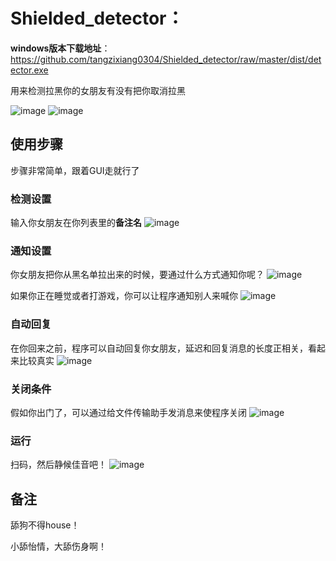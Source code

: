 # Shielded_detector：

**windows版本下载地址**：https://github.com/tangzixiang0304/Shielded_detector/raw/master/dist/detector.exe


用来检测拉黑你的女朋友有没有把你取消拉黑

![image](https://github.com/tangzixiang0304/Shielded_detector/blob/master/introduce_imgs/icon.png)
![image](https://github.com/tangzixiang0304/Shielded_detector/blob/master/introduce_imgs/桌面.PNG)

## 使用步骤

步骤非常简单，跟着GUI走就行了

### 检测设置
输入你女朋友在你列表里的**备注名**
![image](https://github.com/tangzixiang0304/Shielded_detector/blob/master/introduce_imgs/1.PNG)

### 通知设置
你女朋友把你从黑名单拉出来的时候，要通过什么方式通知你呢？
![image](https://github.com/tangzixiang0304/Shielded_detector/blob/master/introduce_imgs/2.PNG)

如果你正在睡觉或者打游戏，你可以让程序通知别人来喊你
![image](https://github.com/tangzixiang0304/Shielded_detector/blob/master/introduce_imgs/3.PNG)



### 自动回复
在你回来之前，程序可以自动回复你女朋友，延迟和回复消息的长度正相关，看起来比较真实
![image](https://github.com/tangzixiang0304/Shielded_detector/blob/master/introduce_imgs/4.PNG)


### 关闭条件
假如你出门了，可以通过给文件传输助手发消息来使程序关闭
![image](https://github.com/tangzixiang0304/Shielded_detector/blob/master/introduce_imgs/5.PNG)


### 运行
扫码，然后静候佳音吧！
![image](https://github.com/tangzixiang0304/Shielded_detector/blob/master/introduce_imgs/6.PNG)


## 备注

舔狗不得house！

小舔怡情，大舔伤身啊！



